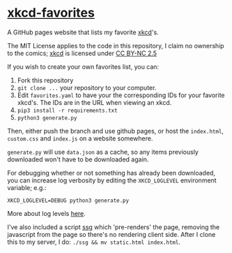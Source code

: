 # [xkcd-favorites](https://purarue.xyz/xkcd/)

A GitHub pages website that lists my favorite [xkcd](https://xkcd.com)'s.

The MIT License applies to the code in this repository, I claim no ownership to the comics; [xkcd](https://xkcd.com/) is licensed under [CC BY-NC 2.5](https://creativecommons.org/licenses/by-nc/2.5/)

If you wish to create your own favorites list, you can:

1. Fork this repository
2. `git clone ...` your repository to your computer.
3. Edit `favorites.yaml` to have your the corresponding IDs for your favorite xkcd's. The IDs are in the URL when viewing an xkcd.
4. `pip3 install -r requirements.txt`
5. `python3 generate.py`

Then, either push the branch and use github pages, or host the `index.html`, `custom.css` and `index.js` on a website somewhere.

`generate.py` will use `data.json` as a cache, so any items previously downloaded won't have to be downloaded again.

For debugging whether or not something has already been downloaded, you can increase log verbosity by editing the `XKCD_LOGLEVEL` environment variable; e.g.:

`XKCD_LOGLEVEL=DEBUG python3 generate.py`

More about log levels [here](https://docs.python.org/3.7/howto/logging.html#when-to-use-logging).

I've also included a script [ssg](./ssg) which 'pre-renders' the page, removing the javascript from the page so there's no rendering client side. After I clone this to my server, I do: `./ssg && mv static.html index.html`.
